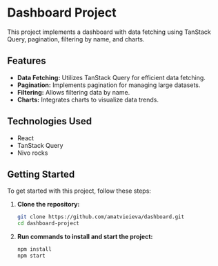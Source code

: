 # Dashboard Project

This project implements a dashboard with data fetching using TanStack Query, pagination, filtering by name, and charts.

## Features

- **Data Fetching:** Utilizes TanStack Query for efficient data fetching.
- **Pagination:** Implements pagination for managing large datasets.
- **Filtering:** Allows filtering data by name.
- **Charts:** Integrates charts to visualize data trends.

## Technologies Used

- React
- TanStack Query
- Nivo rocks

## Getting Started

To get started with this project, follow these steps:

1. **Clone the repository:**

   ```bash
   git clone https://github.com/amatvieieva/dashboard.git
   cd dashboard-project
2. **Run commands to install and start the project:**
   ```bash
   npm install
   npm start
